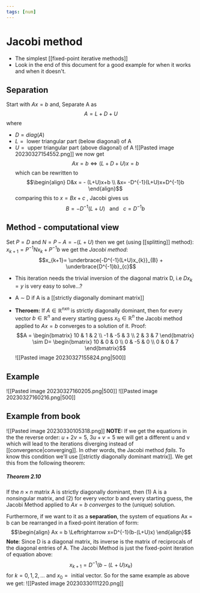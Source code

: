 ```yaml
---
tags: [num]
---
```

# Jacobi method

- The simplest [[fixed-point iterative methods]]
- Look in the end of this document for a good example for when it works and when it doesn't.

## Separation
Start with $Ax = b$ and,
Separate A as $$A = L + D + U$$where 
- $D = diag(A)$ 
- $L = \text{ lower triangular part (below diagonal) of A}$
- $U = \text{ upper triangular part (above diagonal) of A}$
![[Pasted image 20230327154552.png]]
we now get $$Ax = b \Leftrightarrow (L+D+U)x =b$$which can be rewritten to $$\begin{align} D&x = - (L+U)x+b \\ &x= -D^{-1}(L+U)x+D^{-1}b \end{align}$$comparing this to $x=Bx+c$ , Jacobi gives us $$B=-D^{-1}(L+U) \ \ \text{ and } \ \ c=D^{-1}b$$
## Method - computational view
Set $P = D$ and $N = P-A = -(L+U)$ then we get (using [[splitting]] method): $x_{k+1} = P^{-1}Nx_{k}+P^{-1}b$
we get the *Jacobi method*: $$x_{k+1}= \underbrace{-D^{-1}(L+U)x_{k}}_{B} + \underbrace{D^{-1}b}_{c}$$
- This iteration needs the trivial inversion of the diagonal matrix D, i.e $Dx_{k}= y$ is very easy to solve...?
- A $\sim$ D if A is a [[strictly diagonally dominant matrix]]

- **Theroem:** If $A \in \mathbb{R}^{nxn}$ is strictly diagonally dominant, then for every vector $b \in \mathbb{R}^{n}$ and every starting guess $x_{0} \in \mathbb{R}^{n}$ the Jacobi method applied to $Ax = b$ converges to a solution of it. 
Proof: $$A = \begin{bmatrix} 10 & 1 & 2 \\ -1 & -5 & 3 \\ 2  & 3 & 7  \end{bmatrix} \sim D= \begin{bmatrix} 10 & 0  & 0 \\ 0 & -5 & 0 \\ 0 & 0  & 7 \end{bmatrix}$$
![[Pasted image 20230327155824.png|500]]

## Example
![[Pasted image 20230327160205.png|500]]
![[Pasted image 20230327160216.png|500]]

## Example from book
![[Pasted image 20230330105318.png]]
**NOTE:** If we get the equations in the the reverse order: $u+2v =5, \ 3u+v = 5$ we will get a different u and v which will lead to the iterations diverging instead of [[convergence|converging]]. In other words, the Jacobi method *fails*. To know this condition we'll use [[strictly diagonally dominant matrix]]. We get this from the following theorem:
##### Theorem 2.10
If the $n \times n$ matrix A is strictly diagonally dominant, then (1) A is a nonsingular matrix, and (2) for every vector b and every starting guess, the Jacobi Method applied to $Ax = b$ *converges* to the (unique) solution.

Furthermore, if we want to it as a **separation**, the system of equations Ax = b can be rearranged in a fixed-point iteration of form: $$\begin{align} Ax = b \Leftrightarrow x=D^{-1}(b-(L+U)x) \end{align}$$ **Note**: Since D is a diagonal matrix, its inverse is the matrix of reciprocals of the diagonal entries of A. The Jacobi Method is just the fixed-point iteration of equation above: $$x_{k+1}=D^{-1}(b-(L+U)x_{k})$$for $k=0,1,2,...$ and $x_{0}=\text{ initial vector}$. So for the same example as above we get: ![[Pasted image 20230330111220.png]]